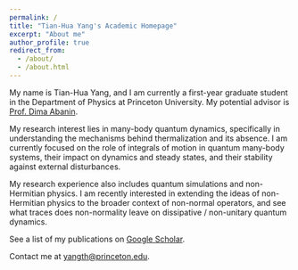 ```yaml
---
permalink: /
title: "Tian-Hua Yang's Academic Homepage"
excerpt: "About me"
author_profile: true
redirect_from: 
  - /about/
  - /about.html
---
```


My name is Tian-Hua Yang, and I am currently a first-year graduate student in the Department of Physics at Princeton University. My potential advisor is <a href="https://phy.princeton.edu/people/dmitry-abanin">Prof. Dima Abanin</a>.

My research interest lies in many-body quantum dynamics, specifically in understanding the mechanisms behind thermalization and its absence. I am currently focused on the role of integrals of motion in quantum many-body systems, their impact on dynamics and steady states, and their stability against external disturbances.

My research experience also includes quantum simulations and non-Hermitian physics. I am recently interested in extending the ideas of non-Hermitian physics to the broader context of non-normal operators, and see what traces does non-normality leave on dissipative / non-unitary quantum dynamics.

See a list of my publications on <a href="https://scholar.google.com/citations?user=MXF9R18AAAAJ&hl=en">Google Scholar</a>.

Contact me at <a href="mailto:yangth@princeton.edu">yangth@princeton.edu</a>.
